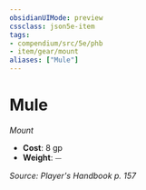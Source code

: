 ```yaml
---
obsidianUIMode: preview
cssclass: json5e-item
tags:
- compendium/src/5e/phb
- item/gear/mount
aliases: ["Mule"]
---
```

# Mule
*Mount*  

- **Cost**: 8 gp
- **Weight**: ⏤

*Source: Player's Handbook p. 157*